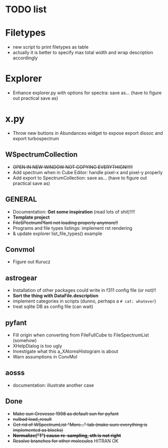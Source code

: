 # TODO list

# Filetypes

- new script to print filetypes as table
- actually it is better to specify max total width and wrap description accordingly

# Explorer

- Enhance explorer.py with options for spectra: save as... (have to figure out practical save as)

# x.py

- Throw new buttons in Abundances widget to expose export dissoc and export turbospectrum

## WSpectrumCollection

- ~~OPEN IN NEW WINDOW NOT COPYING EVERYTHIGN!!!!!~~
- Add spectrum when in Cube Editor: handle pixel-x and pixel-y properly
- Add export to SpectrumCollection: save as... (have to figure out practical save as)


## GENERAL
  
  
- Documentation: **Get some inspiration** (read lots of shit)!!!!
- **Template project**
- ~~FileSPectrumPfant not loading properly anymore!!~~
- Programs and file types listings: implement rst rendering
- & update explorer list_file_types() example


## Convmol

- Figure out Kurucz

## astrogear

  - Installation of other packages could write in f311 config file (or not)!!
  - **Sort the thing with DataFile.description**
  - implement categories in scripts (dunno, perhaps a `# cat: whatever`)
  - treat sqlite DB as config file (can wait)

## pyfant
  
  - Fill origin when converting from FileFullCube to FileSpectrumList (somehow)
  - XHelpDialog is too ugly
  - Investigate what this a_XAtomsHistogram is about
  - Warn assumptions in ConvMol

  
## aosss

  - documentation: illustrate another case

  

## Done
  - ~~Make sun Grevesse 1998 as default sun for pyfant~~
  - ~~nulbad load_result~~
  - ~~Get rid of WSpectrumList "More..." tab (make sure everything is implemented as blocks)~~
  - ~~**Normalize("1") cause re-sampling, sth is not right**~~
  - ~~Resolve branches for other molecules~~ HITRAN OK
